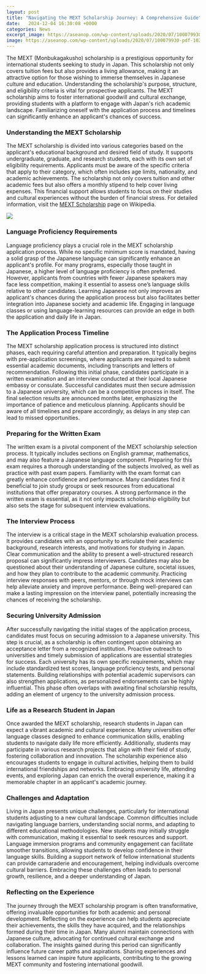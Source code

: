 ```yaml
---
layout: post
title: "Navigating the MEXT Scholarship Journey: A Comprehensive Guide"
date:   2024-12-04 16:30:08 +0000
categories: News
excerpt_image: https://aseanop.com/wp-content/uploads/2020/07/100079930-pdf-1024x724.jpg
image: https://aseanop.com/wp-content/uploads/2020/07/100079930-pdf-1024x724.jpg
---
```


The MEXT (Monbukagakusho) scholarship is a prestigious opportunity for international students seeking to study in Japan. This scholarship not only covers tuition fees but also provides a living allowance, making it an attractive option for those wishing to immerse themselves in Japanese culture and education. Understanding the scholarship's purpose, structure, and eligibility criteria is vital for prospective applicants. The MEXT scholarship aims to foster international goodwill and cultural exchange, providing students with a platform to engage with Japan's rich academic landscape. Familiarizing oneself with the application process and timelines can significantly enhance an applicant's chances of success.
### Understanding the MEXT Scholarship
The MEXT scholarship is divided into various categories based on the applicant's educational background and desired field of study. It supports undergraduate, graduate, and research students, each with its own set of eligibility requirements. Applicants must be aware of the specific criteria that apply to their category, which often includes age limits, nationality, and academic achievements. The scholarship not only covers tuition and other academic fees but also offers a monthly stipend to help cover living expenses. This financial support allows students to focus on their studies and cultural experiences without the burden of financial stress. For detailed information, visit the [MEXT Scholarship](https://fr.edu.vn/en/MEXT_Scholarship) page on Wikipedia.

![](https://aseanop.com/wp-content/uploads/2020/07/100079930-pdf-1024x724.jpg)
### Language Proficiency Requirements
Language proficiency plays a crucial role in the MEXT scholarship application process. While no specific minimum score is mandated, having a solid grasp of the Japanese language can significantly enhance an applicant's profile. For many programs, especially those taught in Japanese, a higher level of language proficiency is often preferred. However, applicants from countries with fewer Japanese speakers may face less competition, making it essential to assess one’s language skills relative to other candidates. Learning Japanese not only improves an applicant's chances during the application process but also facilitates better integration into Japanese society and academic life. Engaging in language classes or using language-learning resources can provide an edge in both the application and daily life in Japan.
### The Application Process Timeline
The MEXT scholarship application process is structured into distinct phases, each requiring careful attention and preparation. It typically begins with pre-application screenings, where applicants are required to submit essential academic documents, including transcripts and letters of recommendation. Following this initial phase, candidates participate in a written examination and an interview conducted at their local Japanese embassy or consulate. Successful candidates must then secure admission to a Japanese university, which can be a competitive process in itself. The final selection results are announced months later, emphasizing the importance of patience and meticulous planning. Applicants should be aware of all timelines and prepare accordingly, as delays in any step can lead to missed opportunities.
### Preparing for the Written Exam
The written exam is a pivotal component of the MEXT scholarship selection process. It typically includes sections on English grammar, mathematics, and may also feature a Japanese language component. Preparing for this exam requires a thorough understanding of the subjects involved, as well as practice with past exam papers. Familiarity with the exam format can greatly enhance confidence and performance. Many candidates find it beneficial to join study groups or seek resources from educational institutions that offer preparatory courses. A strong performance in the written exam is essential, as it not only impacts scholarship eligibility but also sets the stage for subsequent interview evaluations.
### The Interview Process
The interview is a critical stage in the MEXT scholarship evaluation process. It provides candidates with an opportunity to articulate their academic background, research interests, and motivations for studying in Japan. Clear communication and the ability to present a well-structured research proposal can significantly impress interviewers. Candidates may also be questioned about their understanding of Japanese culture, societal issues, and how they plan to contribute to the academic community. Practicing interview responses with peers, mentors, or through mock interviews can help alleviate anxiety and improve performance. Being well-prepared can make a lasting impression on the interview panel, potentially increasing the chances of receiving the scholarship.
### Securing University Admission
After successfully navigating the initial stages of the application process, candidates must focus on securing admission to a Japanese university. This step is crucial, as a scholarship is often contingent upon obtaining an acceptance letter from a recognized institution. Proactive outreach to universities and timely submission of applications are essential strategies for success. Each university has its own specific requirements, which may include standardized test scores, language proficiency tests, and personal statements. Building relationships with potential academic supervisors can also strengthen applications, as personalized endorsements can be highly influential. This phase often overlaps with awaiting final scholarship results, adding an element of urgency to the university admission process.
### Life as a Research Student in Japan
Once awarded the MEXT scholarship, research students in Japan can expect a vibrant academic and cultural experience. Many universities offer language classes designed to enhance communication skills, enabling students to navigate daily life more efficiently. Additionally, students may participate in various research projects that align with their field of study, fostering collaboration and innovation. The scholarship experience also encourages students to engage in cultural activities, helping them to build international friendships and networks. Embracing university life, attending events, and exploring Japan can enrich the overall experience, making it a memorable chapter in an applicant's academic journey.
### Challenges and Adaptation
Living in Japan presents unique challenges, particularly for international students adjusting to a new cultural landscape. Common difficulties include navigating language barriers, understanding social norms, and adapting to different educational methodologies. New students may initially struggle with communication, making it essential to seek resources and support. Language immersion programs and community engagement can facilitate smoother transitions, allowing students to develop confidence in their language skills. Building a support network of fellow international students can provide camaraderie and encouragement, helping individuals overcome cultural barriers. Embracing these challenges often leads to personal growth, resilience, and a deeper understanding of Japan.
### Reflecting on the Experience
The journey through the MEXT scholarship program is often transformative, offering invaluable opportunities for both academic and personal development. Reflecting on the experience can help students appreciate their achievements, the skills they have acquired, and the relationships formed during their time in Japan. Many alumni maintain connections with Japanese culture, advocating for continued cultural exchange and collaboration. The insights gained during this period can significantly influence future career paths and aspirations. Sharing experiences and lessons learned can inspire future applicants, contributing to the growing MEXT community and fostering international goodwill.